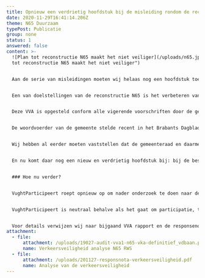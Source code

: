 ```yaml
---
title: Opnieuw een verdrietig hoofdstuk bij de misleiding rondom de reconstructie N65
date: 2020-11-29T16:41:14.206Z
theme: N65 Duurzaam
typePost: Publicatie
group: none
status: 1
answered: false
content: >-
  ![Plan tot reconstructie N65 maakt het niet veiliger](/uploads/n65.jpg "Plan
  tot reconstructie N65 maakt het niet veiliger")


  Aan de serie van misleidingen moeten wij helaas nog een hoofdstuk toevoegen, nu blijkt dat de “Verkeersveiligheid analyse N65”, niet beschikbaar is gesteld aan de gemeenteraad bij hun besluitvorming voor de reconstructie N65 op 14 mei 2020.


  Een van doelstellingen van de reconstructie N65 is het verbeteren van de verkeersveiligheid. Daarom is het achterhouden van deze veiligheidsanalyse (VVA) onaanvaardbaar.


  Deze VVA is opgesteld conform alle vigerende voorschriften door de gecertificeerde Ver­keersveilig­heid­auditor Rijkswegennet op verzoek van de Provincie Noord-Brabant. Uit deze rapportage blijkt dat er diverse veiligheidsrisico’s bestaan waarvan een aantal niet zijn meegenomen in de voorstellen. 


  De woordvoerder van de gemeente stelde recent in het Brabants Dagblad: 'De weg voldoet aan de eisen op het gebied van verkeersveiligheid.' Deze uitspraak is absoluut niet waar. Niet alleen het onderzoek in opdracht van Stichting Comité N65 naar de risico’s van het invoegen vanaf de Vijverbosweg in de richting Den Bosch is gevaarlijk, nu blijken en nog meer veiligheidsrisico’s te bestaan. 


  Wij hebben al eerder moeten vaststellen dat de gemeenteraad en daarmee de inwoners van Vught bij de besluitvorming over de N65 meerdere keren voor de gek zijn gehouden. Werd eerst het MKBA-rapport (Maatschappelijke Kosten-Baten Analyse), met een duidelijk negatief advies, 2 jaar onder tafel gehouden. Vervolgens werd de gemeenteraad gevraagd een besluit te nemen 2 weken voordat de verkeersanalyses lieten zien dat het verkeer in het dorp dramatisch zou toenemen. De derde keer nu blijkt dat de calculatie van de tunnelvariant is gebaseerd op een veel duurder dan noodzakelijke verkeerskundige oplossing.


  En nu komt daar nog een nieuw en verdrietig hoofdstuk bij: bij de besluitvorming door de gemeenteraad op 14 mei 2020 is de “Verkeersveiligheid analyse N65 VVA” over de verkeersveiligheid van de toekomstige N65 niet beschikbaar is gesteld, terwijl dit rapport al in juli 2019 is opgesteld.


  ### Hoe nu verder?


  VughtParticipeert roept opnieuw op om nader onderzoek te doen naar de verkeersveiligheid van de N65 na de reconstructie, want het verbeteren van de verkeersveiligheid was 1 van de 6 doelen van dit project. Op basis van de rapporten lijkt het erop dat de verkeersveiligheid zelfs achteruit gaat. 


  VughtParticipeert is neutraal behalve als het gaat om participatie, transparantie en zuivere besluitvorming. Wij ondersteunen transparantie en participatie en strijden tegen onzuivere besluitvorming. De gang van zaken rondom de N65 is een triest voorbeeld van falende transparantie en onzuivere besluitvorming.


  Voor details verwijzen wij naar bijgaand VVA rapport en de responsenota van drs. Cees Wildervank in opdracht van Stichting Comité N65 Ondergronds Helvoirt.
attachment:
  - file:
      attachment: /uploads/19027-audit-vva1-n65-vka-definitief_vdbaan.pdf
      name: Verkeersveiligheid analyse N65 RWS
  - file:
      attachment: /uploads/201127-responsnota-verkeersveiligheid.pdf
      name: Analyse van de verkeersveiligheid
---
```

